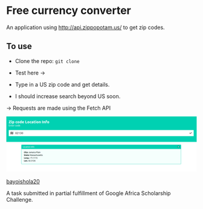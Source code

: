 # Free currency converter

An application using http://api.zippopotam.us/ to get zip  codes.

## To use

* Clone the repo: `git clone `

* Test here &rarr;

* Type in a US zip code and get details.
* I should increase search beyond US soon.

&rightarrow; Requests are made using the Fetch API

![Preview](https://github.com/bayoishola20/zipcode/blob/master/assets/img/zipcode_bayoishola20.png "Preview")

[bayoishola20](https://github.com/bayoishola20/)

A task submitted in partial fulfillment of Google Africa Scholarship Challenge.
